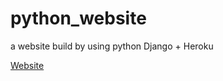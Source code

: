 # python_website
a website build by using python Django  + Heroku 

[Website](https://shrouded-garden-25203.herokuapp.com/)

